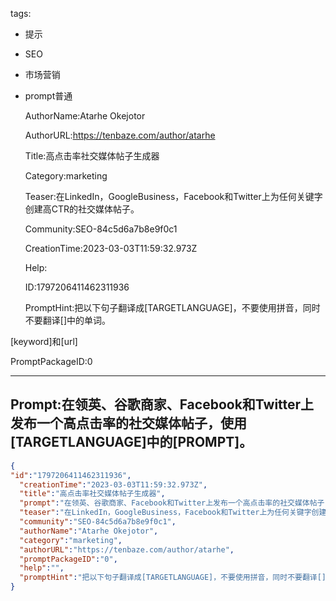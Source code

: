   tags: 
- 提示
- SEO
- 市场营销
- prompt普通

  AuthorName:Atarhe Okejotor

  AuthorURL:https://tenbaze.com/author/atarhe

  Title:高点击率社交媒体帖子生成器

  Category:marketing

  Teaser:在LinkedIn，GoogleBusiness，Facebook和Twitter上为任何关键字创建高CTR的社交媒体帖子。

  Community:SEO-84c5d6a7b8e9f0c1

  CreationTime:2023-03-03T11:59:32.973Z

  Help:

  ID:1797206411462311936

  PromptHint:把以下句子翻译成[TARGETLANGUAGE]，不要使用拼音，同时不要翻译[]中的单词。

[keyword]和[url]

  PromptPackageID:0

  ---

  ## Prompt:在领英、谷歌商家、Facebook和Twitter上发布一个高点击率的社交媒体帖子，使用[TARGETLANGUAGE]中的[PROMPT]。

  ```json
  {
  "id":"1797206411462311936",
    "creationTime":"2023-03-03T11:59:32.973Z",
    "title":"高点击率社交媒体帖子生成器",
    "prompt":"在领英、谷歌商家、Facebook和Twitter上发布一个高点击率的社交媒体帖子，使用[TARGETLANGUAGE]中的[PROMPT]。",
    "teaser":"在LinkedIn，GoogleBusiness，Facebook和Twitter上为任何关键字创建高CTR的社交媒体帖子。",
    "community":"SEO-84c5d6a7b8e9f0c1",
    "authorName":"Atarhe Okejotor",
    "category":"marketing",
    "authorURL":"https://tenbaze.com/author/atarhe",
    "promptPackageID":"0",
    "help":"",
    "promptHint":"把以下句子翻译成[TARGETLANGUAGE]，不要使用拼音，同时不要翻译[]中的单词。\n\n[keyword]和[url]"
  }
  ```
